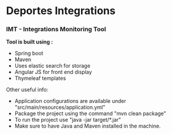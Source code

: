 # Deportes Integrations
### IMT - Integrations Monitoring Tool

**Tool is built using :**
- Spring boot
- Maven
- Uses elastic search for storage
- Angular JS for front end display
- Thymeleaf templates

Other useful info:
- Application configurations are available under "src/main/resources/application.yml"
- Package the project using the command "mvn clean package"
- To run the project use "java -jar target/*.jar"
- Make sure to have Java and Maven installed in the machine.